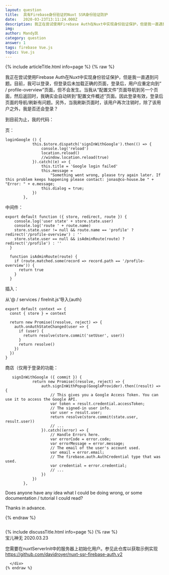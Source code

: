 ```yaml
---
layout: question
title:  具有Firebase身份验证的Nuxt SSR身份验证防护
date:   2020-03-23T13:11:24.000Z
description: 我正在尝试使用Firebase Auth在Nuxt中实现身份验证保护，但是我一直遇到问题。目前，我可以登录，但登录后未加载正确的页面，登录后，用户应重定向...
img: 
author: Mandy凯
category: question
answer: 1
tags: firebase Vue.js
topic: Vue.js
---
```

<div class="article-root">
  <div class="article">
    {% include articleTitle.html info=page %}
    {% raw %}
    <div class="article-content"><p><font style="vertical-align: inherit;"><font style="vertical-align: inherit;">我正在尝试使用Firebase Auth在Nuxt中实现身份验证保护，但是我一直遇到问题。</font><font style="vertical-align: inherit;">目前，我可以登录，但登录后未加载正确的页面，登录后，用户应重定向到“ / profile-overview”页面，但不会发生。</font><font style="vertical-align: inherit;">当我从“配置文件”页面导航到另一个页面，然后返回时，我确实会自动转到“配置文件概述”页面。</font><font style="vertical-align: inherit;">因此登录有效，登录后页面的导航/刷新有问题。</font><font style="vertical-align: inherit;">另外，当我刷新页面时，该用户再次注销时，除了该用户之外，我是否还会登录？</font></font></p>

<p><font style="vertical-align: inherit;"><font style="vertical-align: inherit;">到目前为止，我的代码： </font></font></p>

<p><font style="vertical-align: inherit;"><font style="vertical-align: inherit;">页：</font></font></p>

<pre><code>loginGoogle () {<font></font>
            this.$store.dispatch('signInWithGoogle').then(() =&gt; {<font></font>
                console.log('reload')<font></font>
                location.reload()<font></font>
                //window.location.reload(true)<font></font>
            }).catch((e) =&gt; {<font></font>
                this.title = 'Google login failed'<font></font>
                this.message =<font></font>
                    "Something went wrong, please try again later. If this problem keeps happening please contact: jonas@co-house.be " + "Error: " + e.message;<font></font>
                this.dialog = true;<font></font>
            })<font></font>
        },<font></font>
</code></pre>

<p><font style="vertical-align: inherit;"><font style="vertical-align: inherit;">中间件： </font></font></p>

<pre><code>export default function ({ store, redirect, route }) {<font></font>
    console.log('user state' + store.state.user)<font></font>
    console.log('route ' + route.name)<font></font>
    store.state.user != null &amp;&amp; route.name == 'profile' ? redirect('/profile-overview') : ''<font></font>
    store.state.user == null &amp;&amp; isAdminRoute(route) ? redirect('/profile') : ''<font></font>
  }<font></font>
<font></font>
  function isAdminRoute(route) {<font></font>
    if (route.matched.some(record =&gt; record.path == '/profile-overview')) {<font></font>
      return true<font></font>
    }<font></font>
  }<font></font>
</code></pre>

<p><font style="vertical-align: inherit;"><font style="vertical-align: inherit;">插入： </font></font></p>

<p><font style="vertical-align: inherit;"><font style="vertical-align: inherit;">从'@ / services / fireInit.js'导入{auth}</font></font></p>

<pre><code>export default context =&gt; {<font></font>
  const { store } = context<font></font>
<font></font>
  return new Promise((resolve, reject) =&gt; {<font></font>
    auth.onAuthStateChanged(user =&gt; {<font></font>
      if (user) {<font></font>
        return resolve(store.commit('setUser', user))<font></font>
      }<font></font>
      return resolve()<font></font>
    })<font></font>
  })<font></font>
}<font></font>
</code></pre>

<p><font style="vertical-align: inherit;"><font style="vertical-align: inherit;">商店（仅用于登录的功能： </font></font></p>

<pre><code>   signInWithGoogle ({ commit }) {<font></font>
            return new Promise((resolve, reject) =&gt; {<font></font>
                auth.signInWithPopup(GoogleProvider).then((result) =&gt; {<font></font>
                    // This gives you a Google Access Token. You can use it to access the Google API.<font></font>
                    var token = result.credential.accessToken;<font></font>
                    // The signed-in user info.<font></font>
                    var user = result.user;<font></font>
                    return resolve(store.commit(state.user, result.user))<font></font>
                    // ...<font></font>
                }).catch((error) =&gt; {<font></font>
                    // Handle Errors here.<font></font>
                    var errorCode = error.code;<font></font>
                    var errorMessage = error.message;<font></font>
                    // The email of the user's account used.<font></font>
                    var email = error.email;<font></font>
                    // The firebase.auth.AuthCredential type that was used.<font></font>
                    var credential = error.credential;<font></font>
                    // ...<font></font>
                })<font></font>
            })<font></font>
        },<font></font>
</code></pre>

<p>Does anyone have any idea what I could be doing wrong, or some documentation / tutorial I could read? </p>

<p>Thanks in advance. </p></div>
    {% endraw %}
  </div>
  <p style="height: 0;width:0;overflow: hidden;"> 第3052篇《具有Firebase身份验证的Nuxt SSR身份验证防护》来自Winter(https://github.com/aiyld/aiyld.github.io)的站点</p>
  <div class="discuss-wrapper">
    {% include discussTitle.html info=page %}
    {% raw %}
    <div class="discuss-item">
        <div class="discuss-parent">
          <div class="discuss-meta">
            <span class="discuss-user">宝儿神无</span>
            <span class="discuss-time">2020.03.23</span>
          </div>
          <div class="discuss-comment"><p><font style="vertical-align: inherit;"><font style="vertical-align: inherit;">您需要在nuxtServerInit中的服务器上初始化用户。</font><font style="vertical-align: inherit;">参见此仓库以获取示例实现</font></font><a href="https://github.com/davidroyer/nuxt-ssr-firebase-auth.v2" rel="nofollow noreferrer"><font style="vertical-align: inherit;"><font style="vertical-align: inherit;">https://github.com/davidroyer/nuxt-ssr-firebase-auth.v2</font></font></a></p></div>
        </div>
        
      </div>
    {% endraw %}
  </div>
<div>
